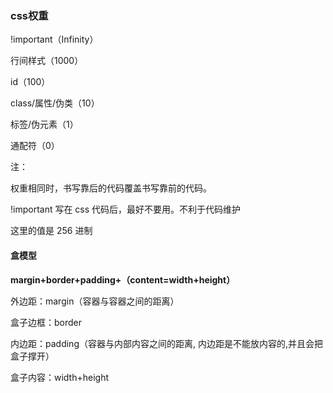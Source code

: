 ### css权重

!important（Infinity）

行间样式（1000）

id（100）

class/属性/伪类（10）

标签/伪元素（1）

通配符（0）

注：

权重相同时，书写靠后的代码覆盖书写靠前的代码。

!important 写在 css 代码后，最好不要用。不利于代码维护

这里的值是 256 进制



#### 盒模型

**margin+border+padding+（content=width+height）**

外边距：margin（容器与容器之间的距离）

盒子边框：border

内边距：padding（容器与内部内容之间的距离, 内边距是不能放内容的,并且会把盒子撑开）

盒子内容：width+height